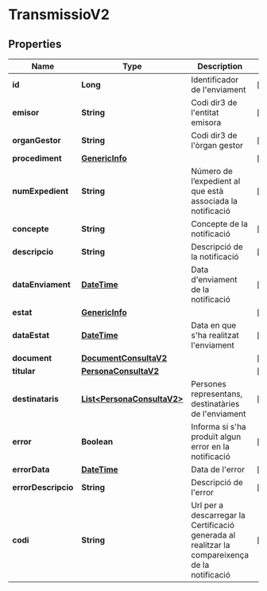 # TransmissioV2

## Properties
Name | Type | Description | Notes
------------ | ------------- | ------------- | -------------
**id** | **Long** | Identificador de l&#x27;enviament |  [optional]
**emisor** | **String** | Codi dir3 de l&#x27;entitat emisora |  [optional]
**organGestor** | **String** | Codi dir3 de l&#x27;òrgan gestor |  [optional]
**procediment** | [**GenericInfo**](GenericInfo.md) |  |  [optional]
**numExpedient** | **String** | Número de l’expedient al que està associada la notificació |  [optional]
**concepte** | **String** | Concepte de la notificació |  [optional]
**descripcio** | **String** | Descripció de la notificació |  [optional]
**dataEnviament** | [**DateTime**](DateTime.md) | Data d&#x27;enviament de la notificació |  [optional]
**estat** | [**GenericInfo**](GenericInfo.md) |  |  [optional]
**dataEstat** | [**DateTime**](DateTime.md) | Data en que s&#x27;ha realitzat l&#x27;enviament |  [optional]
**document** | [**DocumentConsultaV2**](DocumentConsultaV2.md) |  |  [optional]
**titular** | [**PersonaConsultaV2**](PersonaConsultaV2.md) |  |  [optional]
**destinataris** | [**List&lt;PersonaConsultaV2&gt;**](PersonaConsultaV2.md) | Persones representans, destinatàries de l&#x27;enviament |  [optional]
**error** | **Boolean** | Informa si s&#x27;ha produït algun error en la notificació |  [optional]
**errorData** | [**DateTime**](DateTime.md) | Data de l&#x27;error |  [optional]
**errorDescripcio** | **String** | Descripció de l&#x27;error |  [optional]
**codi** | **String** | Url per a descarregar la Certificació generada al realitzar la compareixença de la notificació |  [optional]
